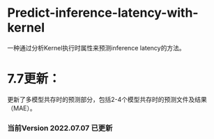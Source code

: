 # Predict-inference-latency-with-kernel
一种通过分析Kernel执行时属性来预测inference latency的方法。


# 7.7更新：
更新了多模型共存时的预测部分，包括2-4个模型共存时的预测文件及结果（MAE）。

### 当前Version 2022.07.07 已更新
